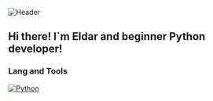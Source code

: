 ![Header](image.png)

## Hi there! I`m Eldar and beginner Python developer!

### Lang and Tools
[![Python](https://img.shields.io/badge/just_click_-->-Python-018ebe)](https://www.python.org)


